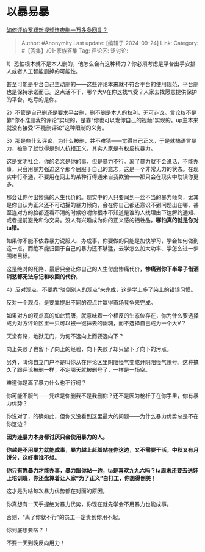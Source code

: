 # 以暴易暴
[如何评价罗翔新视频连夜删一万多条回复？](https://www.zhihu.com/question/667885477/answer/3634067828)

> Author: #Anonymity
> Last update: [编辑于 2024-09-24]
> Link:
> Category: #【答集】/01-家族答集 
> Tag: 
> 评论区:
> 泛讨论:

1）恐怕根本就不是本人删的，他怎么会有这种精力？你必须考虑是平台出手安排人或者人工智能删掉的可能性。

甚至可能是平台自己主动删的——这些评论本来就不符合平台的使用规范，平台删也是保持承诺而已。这点活不干，哪个大V在你这找气受？人家去找愿意提供保护的平台，吃亏的是你。

2）不管是自己删还是要求平台删，删不删是本人的权利，无可非议。言论权不是靠“你不准删我的评论”实现的，是靠“你也可以发你自己的视频”实现的。up主本来就没有接受“不能删评论”这种限制的义务。

3）那是些什么评论，为什么被删，并不难猜——觉得自己正义，于是就搞语言暴力，被删了就觉得是别人抗拒正义，其实人家是有权反抗暴力。

这是文明社会，你的名义是你的事，但是暴力不行。离了暴力就不会说话、不能办事，只会用暴力强迫这个那个屈服于自己的意志，这是一个非常无力的状态。在现实中行不通，不要用在网上的某种行得通来自我欺骗——那只会在现实中耽误你更多。

那会让你付出惨痛的人生代价的。现实中的人只要闻到一丝不当的暴力倾向，尤其是你自认为正义还不可动摇的暴力倾向，会在你自己都还意识不到问题出在哪、甚至连对方的脸都还看不清的时候吩咐你根本不知道是谁的人找理由下达解约通知、或者提前避免和你交易。没人有兴趣成为你的正义感的牺牲品，**哪怕真的就是你对ta错。**

如果你不能不依靠暴力说服人、办成事，你要做的只能是加快学习，学会如何做到这一点，而绝不能归因于自己的暴力还不够猛，去学怎么加大功率、学怎么进一步围堵目标。

这是绝对的死路，最后只会让你自己的人生付出惨痛代价，**惨痛到你下半辈子借酒消愁都无法忘记和收回的代价**。

4）反对观点，不要靠“驳倒别人的观点“来完成，这是学上多了染上的错误习惯。

反对一个观点，是要靠提出不同的观点并赢得市场竞争来完成。

如果对方的观点真的如此荒唐，就意味着一个相反的生态位存在，你为什么要选择成为对方评论区里一只可以被一键抹去的幽魂，而不选择自己成为一个大V？

天堂有路，地狱无门，为何不选向上而要选向下？

向上失败了也留下了向上的经验，向下失败了却只留下了向下的污点。

另外，叫你自立门户不是叫你从在评论区里阴阳怪气变成开阴阳怪气账号。这种搞久了跟评论被删一样，不定哪天就被删号了，一样是一场空。

难道你是离了暴力什么也不行吗？

你可能不服气——凭啥是你删我不是我删你？还不是因为枪杆子在你手里，你有暴力优势？

你说对了，的确如此，但你又没看到这里最大的问题——为什么暴力优势总是不在你这边？

**因为连暴力本身都讨厌只会使用暴力的人。**

**你越是不用暴力就能成事，暴力越上赶着站在你这边，又不需要干活，中秋又有月饼分，这好事谁不想。**

**你只有靠暴力才能办事，暴力跟你站一边，ta是喜欢九九六吗？ta周末还要去送娃上培训班，你还盘算着让人家“为了正义”白打工，你想得倒美！**

这才是为啥每次暴力优势都在对面的原因。

你真想有一天手握绝对暴力优势，你现在就先学会不用暴力也能成事。

否则，“离了你就不行”的员工一定贵到你用不起。

你到底想要啥？！

不要一天到晚反向用力！